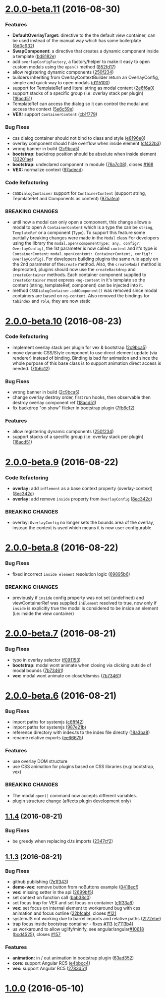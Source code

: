 <a name="2.0.0-beta.11"></a>
# [2.0.0-beta.11](https://github.com/shlomiassaf/angular2-modal/compare/2.0.0-beta.9...v2.0.0-beta.11) (2016-08-30)


### Features

* **DefaultOverlayTarget:** directive to the the default view container, can be used instead of the manual way which has some boilerplate ([8d0c932](https://github.com/shlomiassaf/angular2-modal/commit/8d0c932))
* **SwapComponent:** a directive that creates a dynamic component inside a template ([bd8182e](https://github.com/shlomiassaf/angular2-modal/commit/bd8182e))
* add `overlayConfigFactory`, a factory/helper to make it easy to open custom modals using the `open()` method ([852fd17](https://github.com/shlomiassaf/angular2-modal/commit/852fd17))
* allow registering dynamic components ([250f234](https://github.com/shlomiassaf/angular2-modal/commit/250f234))
* builders inheriting from OverlayContextBuilder return an OverlayConfig, simple and quick way to open modals ([d115100](https://github.com/shlomiassaf/angular2-modal/commit/d115100))
* support for TemplateRef and literal string as modal content ([2e6f6a0](https://github.com/shlomiassaf/angular2-modal/commit/2e6f6a0))
* support stacks of a specific group (i.e: overlay stack per plugin) ([18acd51](https://github.com/shlomiassaf/angular2-modal/commit/18acd51))
* TemplateRef can access the dialog so it can control the modal and access the context ([5e6c59e](https://github.com/shlomiassaf/angular2-modal/commit/5e6c59e))
* **VEX:** support `ContainerContent` ([cb1f779](https://github.com/shlomiassaf/angular2-modal/commit/cb1f779))

### Bug Fixes

* css dialog container should not bind to class and style ([e8196e8](https://github.com/shlomiassaf/angular2-modal/commit/e8196e8))
* overlay component should hide overflow when inside element ([cf432b3](https://github.com/shlomiassaf/angular2-modal/commit/cf432b3))
* wrong banner in build ([2c9bca5](https://github.com/shlomiassaf/angular2-modal/commit/2c9bca5))
* **bootstrap:** backdrop position should be absolute when inside element ([33201ae](https://github.com/shlomiassaf/angular2-modal/commit/33201ae))
* **bootstrap:** undeclared component in module ([76a7c08](https://github.com/shlomiassaf/angular2-modal/commit/76a7c08)), closes [#168](https://github.com/shlomiassaf/angular2-modal/issues/168)
* **VEX:** normalize context ([97adecd](https://github.com/shlomiassaf/angular2-modal/commit/97adecd))


### Code Refactoring

* `CSSDialogContainer` support for `ContainerContent` (support string, TepmlateRef and Components as content) ([975afea](https://github.com/shlomiassaf/angular2-modal/commit/975afea))



### BREAKING CHANGES

* until now a modal can only open a component, this change allows a modal to open A `ContainerContent` which is a type the can be `string`, `TemplateRef` or a component (`Type`). To support this feature some partially breaking changes were made in the `Modal` class
For developers using the library the `modal.open(componentType: any, config?: OverlayConfig)`, the 1st parameter is now called `content` and it's type is  `ContainerContent`: `modal.open(content: ContainerContent, config?: OverlayConfig)`.
For developers building plugins the same rule apply on the 2nd parameter of the`create` method.
 Also, the `createModal` method is deprecated, plugins should now use the `createBackdrop` and `createContainer` methods.
 Each container component supplied to `createContainer` must express `<ng-content` in it's template so the content (string, templateRef, component) can be injected into it.
* method `CSSDialogContainer.addComponent()` was removed since modal containers are based on `ng-content`. Also removed the bindings for `tabindex` and `role`, they are now static


<a name="2.0.0-beta.10"></a>
# [2.0.0-beta.10](https://github.com/shlomiassaf/angular2-modal/compare/2.0.0-beta.9...v2.0.0-beta.10) (2016-08-23)


### Code Refactoring
* implement overlay stack per plugin for vex & bootstrap ([2c9bca5](https://github.com/shlomiassaf/angular2-modal/commit/2c9bca5))
* move dynamic CSS/Style component to use direct element update (via renderer) instead of binding. Binding is bad for animation and since the whole purpose of this base class is to support animation direct access is needed. ([7fb6c12](https://github.com/shlomiassaf/angular2-modal/commit/7fb6c12))

### Bug Fixes

* wrong banner in build ([2c9bca5](https://github.com/shlomiassaf/angular2-modal/commit/2c9bca5))
* change overlay destroy order, first run hooks, then observable then destroy overlay component ref ([18acd51](https://github.com/shlomiassaf/angular2-modal/commit/18acd51))
* fix backdrop "on show" flicker in bootstrap plugin ([7fb6c12](https://github.com/shlomiassaf/angular2-modal/commit/7fb6c12))

### Features

* allow registering dynamic components ([250f234](https://github.com/shlomiassaf/angular2-modal/commit/250f234))
* support stacks of a specific group (i.e: overlay stack per plugin) ([18acd51](https://github.com/shlomiassaf/angular2-modal/commit/18acd51))



<a name="2.0.0-beta.9"></a>
# [2.0.0-beta.9](https://github.com/shlomiassaf/angular2-modal/compare/2.0.0-beta.8...v2.0.0-beta.9) (2016-08-22)


### Code Refactoring

* **overlay:** add `inElement` as a base context property (overlay-context) ([8ec342c](https://github.com/shlomiassaf/angular2-modal/commit/8ec342c))
* **overlay:** add remove `inside` property from `OverlayConfig` ([8ec342c](https://github.com/shlomiassaf/angular2-modal/commit/8ec342c))


### BREAKING CHANGES

* overlay: `OverlayConfig` no longer sets the bounds area of the overlay, instead the context is used which means it is now user configurable



<a name="2.0.0-beta.8"></a>
# [2.0.0-beta.8](https://github.com/shlomiassaf/angular2-modal/compare/2.0.0-beta.7...v2.0.0-beta.8) (2016-08-22)


### Bug Fixes

* fixed incorrect `inside element` resolution logic ([69895b6](https://github.com/shlomiassaf/angular2-modal/commit/69895b6))


### BREAKING CHANGES

* previously if `inside` config property was not set (undefined) and viewContainerRef was supplied `inElement` resolved to true, now only if `inside` is explicitly true the modal is considered to be inside an element (i.e: inside the view container)



<a name="2.0.0-beta.7"></a>
# [2.0.0-beta.7](https://github.com/shlomiassaf/angular2-modal/compare/2.0.0-beta.6...v2.0.0-beta.7) (2016-08-21)


### Bug Fixes

* typo in overlay selector ([f091153](https://github.com/shlomiassaf/angular2-modal/commit/f091153))
* **bootstrap:** modal wont animate when closing via clicking outside of modal bounds ([7b73461](https://github.com/shlomiassaf/angular2-modal/commit/7b73461))
* **vex:** modal wont animate on close/dismiss ([7b73461](https://github.com/shlomiassaf/angular2-modal/commit/7b73461))



<a name="2.0.0-beta.6"></a>
# [2.0.0-beta.6](https://github.com/shlomiassaf/angular2-modal/compare/1.1.4...v2.0.0-beta.6) (2016-08-21)


### Bug Fixes

* import paths for systemjs ([c6fff42](https://github.com/shlomiassaf/angular2-modal/commit/c6fff42))
* import paths for systemjs ([987e21b](https://github.com/shlomiassaf/angular2-modal/commit/987e21b))
* reference directory with index.ts to the index file directly ([18a3ba8](https://github.com/shlomiassaf/angular2-modal/commit/18a3ba8))
* rename relative exports ([ee66675](https://github.com/shlomiassaf/angular2-modal/commit/ee66675))


### Features
* use overlay DOM structure
* use CSS animation for plugins based on CSS libraries (e.g: bootstrap, vex)


### BREAKING CHANGES
* The modal `open()` command now accepts different variables.
* plugin structure change (affects plugin development only)



<a name="1.1.4"></a>
## [1.1.4](https://github.com/shlomiassaf/angular2-modal/compare/1.1.3...v1.1.4) (2016-08-21)


### Bug Fixes

* be greedy when replacing d.ts imports ([2347cf2](https://github.com/shlomiassaf/angular2-modal/commit/2347cf2))



<a name="1.1.3"></a>
## [1.1.3](https://github.com/shlomiassaf/angular2-modal/compare/1.0.0...1.1.3) (2016-08-21)


### Bug Fixes

* github publishing ([7e1f343](https://github.com/shlomiassaf/angular2-modal/commit/7e1f343))
* **demo-vex:** remove button from noButtons example ([0418ecf](https://github.com/shlomiassaf/angular2-modal/commit/0418ecf))
* **vex:** missing setter in the api ([2699bf5](https://github.com/shlomiassaf/angular2-modal/commit/2699bf5))
* set context on function call ([bab38c0](https://github.com/shlomiassaf/angular2-modal/commit/bab38c0))
* set focus trap for VEX and set focus on container ([c1f33a8](https://github.com/shlomiassaf/angular2-modal/commit/c1f33a8))
* **vex:** set focus on internal element to workaround bug with css animation and focus outline ([22bfcab](https://github.com/shlomiassaf/angular2-modal/commit/22bfcab)), closes [#121](https://github.com/shlomiassaf/angular2-modal/issues/121)
* systemJS not working due to barrel imports and relative paths ([2f72ebe](https://github.com/shlomiassaf/angular2-modal/commit/2f72ebe))
* trap focus inside bootstrap container - fixes [#113](https://github.com/shlomiassaf/angular2-modal/issues/113) ([c7113b4](https://github.com/shlomiassaf/angular2-modal/commit/c7113b4))
* us workaround to allow uglify/minify, see angular/angular[#10618](https://github.com/shlomiassaf/angular2-modal/issues/10618) ([bcd4525](https://github.com/shlomiassaf/angular2-modal/commit/bcd4525)), closes [#157](https://github.com/shlomiassaf/angular2-modal/issues/157)


### Features

* **animation:** in / out animation in bootstrap plugin ([63ad352](https://github.com/shlomiassaf/angular2-modal/commit/63ad352))
* **core:** support Angular RC5 ([e4bbcc4](https://github.com/shlomiassaf/angular2-modal/commit/e4bbcc4))
* **vex:** support Angular RC5 ([2783d51](https://github.com/shlomiassaf/angular2-modal/commit/2783d51))



<a name="1.0.0"></a>
# [1.0.0](https://github.com/shlomiassaf/angular2-modal/compare/f5a4135...1.0.0) (2016-05-10)



